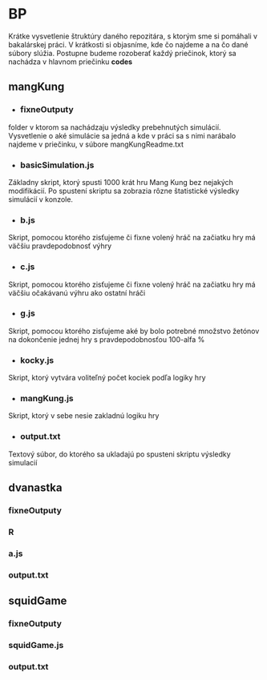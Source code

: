 # BP 
Krátke vysvetlenie štruktúry daného repozitára, s ktorým sme si pomáhali v bakalárskej práci. V krátkosti si objasníme, kde čo najdeme a na čo dané súbory slúžia. 
Postupne budeme rozoberať každý priečinok, ktorý sa nachádza v hlavnom priečinku **codes**

##  mangKung

 - ### fixneOutputy
folder v ktorom sa nachádzaju výsledky prebehnutých simulácií. Vysvetlenie o aké simulácie sa jedná a kde v práci sa s nimi narábalo najdeme v priečinku, v súbore mangKungReadme.txt
 - ### basicSimulation.js
Základny skript, ktorý spusti 1000 krát hru Mang Kung bez nejakých modifikácií. Po spustení skriptu sa zobrazia rôzne štatistické výsledky simulácií v konzole.
 - ### b.js
 Skript, pomocou ktorého zisťujeme či fixne volený hráč na začiatku hry má väčšiu pravdepodobnosť výhry
 - ### c.js 
 Skript, pomocou ktorého zisťujeme či fixne volený hráč na začiatku hry má väčšiu očakávanú výhru ako ostatní hráči
 
- ### g.js
 Skript, pomocou ktorého zisťujeme aké by bolo potrebné množstvo žetónov na dokončenie jednej hry s pravdepodobnosťou 100-alfa %
- ### kocky.js 
Skript, ktorý vytvára voliteľný počet kociek podľa logiky hry
- ### mangKung.js
 Skript, ktorý v sebe nesie zakladnú logiku hry
- ### output.txt
 Textový súbor, do ktorého sa ukladajú po spusteni skriptu výsledky simulacií

## dvanastka
### fixneOutputy
### R
### a.js
### output.txt

## squidGame
### fixneOutputy
### squidGame.js
### output.txt

